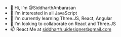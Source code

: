 - 👋 Hi, I’m @SiddharthAnbarasan
- 👀 I’m interested in all JavaScript
- 🌱 I’m currently learning Three.JS, React, Angular
- 💞️ I’m looking to collaborate on React and Three.JS
- 📫 React Me at siddharth.uidesigner@gmail.com

<!---
SiddharthAnbarasan/SiddharthAnbarasan is a ✨ special ✨ repository because its `README.md` (this file) appears on your GitHub profile.
You can click the Preview link to take a look at your changes.
--->
